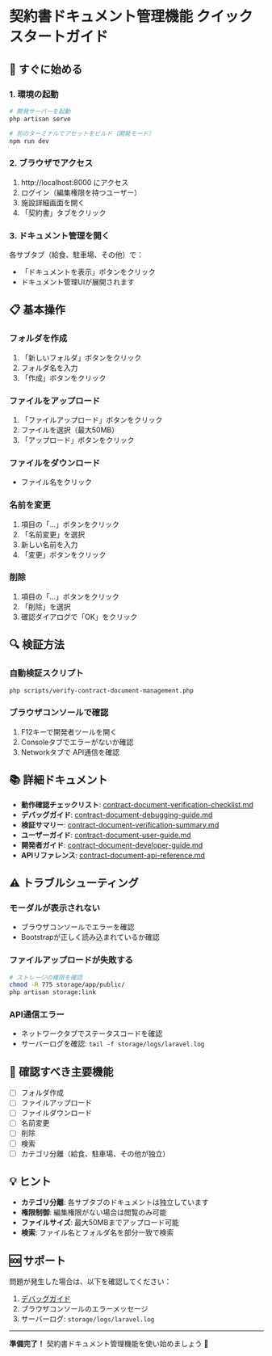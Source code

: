 # 契約書ドキュメント管理機能 クイックスタートガイド

## 🚀 すぐに始める

### 1. 環境の起動
```bash
# 開発サーバーを起動
php artisan serve

# 別のターミナルでアセットをビルド（開発モード）
npm run dev
```

### 2. ブラウザでアクセス
1. http://localhost:8000 にアクセス
2. ログイン（編集権限を持つユーザー）
3. 施設詳細画面を開く
4. 「契約書」タブをクリック

### 3. ドキュメント管理を開く
各サブタブ（給食、駐車場、その他）で：
- 「ドキュメントを表示」ボタンをクリック
- ドキュメント管理UIが展開されます

## 📋 基本操作

### フォルダを作成
1. 「新しいフォルダ」ボタンをクリック
2. フォルダ名を入力
3. 「作成」ボタンをクリック

### ファイルをアップロード
1. 「ファイルアップロード」ボタンをクリック
2. ファイルを選択（最大50MB）
3. 「アップロード」ボタンをクリック

### ファイルをダウンロード
- ファイル名をクリック

### 名前を変更
1. 項目の「...」ボタンをクリック
2. 「名前変更」を選択
3. 新しい名前を入力
4. 「変更」ボタンをクリック

### 削除
1. 項目の「...」ボタンをクリック
2. 「削除」を選択
3. 確認ダイアログで「OK」をクリック

## 🔍 検証方法

### 自動検証スクリプト
```bash
php scripts/verify-contract-document-management.php
```

### ブラウザコンソールで確認
1. F12キーで開発者ツールを開く
2. Consoleタブでエラーがないか確認
3. Networkタブで API通信を確認

## 📚 詳細ドキュメント

- **動作確認チェックリスト**: [contract-document-verification-checklist.md](./contract-document-verification-checklist.md)
- **デバッグガイド**: [contract-document-debugging-guide.md](./contract-document-debugging-guide.md)
- **検証サマリー**: [contract-document-verification-summary.md](./contract-document-verification-summary.md)
- **ユーザーガイド**: [contract-document-user-guide.md](./contract-document-user-guide.md)
- **開発者ガイド**: [contract-document-developer-guide.md](./contract-document-developer-guide.md)
- **APIリファレンス**: [contract-document-api-reference.md](./contract-document-api-reference.md)

## ⚠️ トラブルシューティング

### モーダルが表示されない
- ブラウザコンソールでエラーを確認
- Bootstrapが正しく読み込まれているか確認

### ファイルアップロードが失敗する
```bash
# ストレージの権限を確認
chmod -R 775 storage/app/public/
php artisan storage:link
```

### API通信エラー
- ネットワークタブでステータスコードを確認
- サーバーログを確認: `tail -f storage/logs/laravel.log`

## 🎯 確認すべき主要機能

- [ ] フォルダ作成
- [ ] ファイルアップロード
- [ ] ファイルダウンロード
- [ ] 名前変更
- [ ] 削除
- [ ] 検索
- [ ] カテゴリ分離（給食、駐車場、その他が独立）

## 💡 ヒント

- **カテゴリ分離**: 各サブタブのドキュメントは独立しています
- **権限制御**: 編集権限がない場合は閲覧のみ可能
- **ファイルサイズ**: 最大50MBまでアップロード可能
- **検索**: ファイル名とフォルダ名を部分一致で検索

## 🆘 サポート

問題が発生した場合は、以下を確認してください：
1. [デバッグガイド](./contract-document-debugging-guide.md)
2. ブラウザコンソールのエラーメッセージ
3. サーバーログ: `storage/logs/laravel.log`

---

**準備完了！** 契約書ドキュメント管理機能を使い始めましょう 🎉
